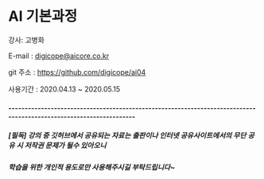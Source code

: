 # AI 기본과정

강사: 고병화

E-mail : digicope@aicore.co.kr


git 주소 :    https://github.com/digicope/ai04

사용기간 : 2020.04.13  ~ 2020.05.15


#### 
#### -------------------------------------------------------------------------------------------------------------------
####


##### [필독] 강의 중 깃허브에서 공유되는 자료는 출판이나 인터넷 공유사이트에서의 무단 공유 시 저작권 문제가 될수 있아오니
#####          학습을 위한 개인적 용도로만 사용해주시길 부탁드립니다~
       
